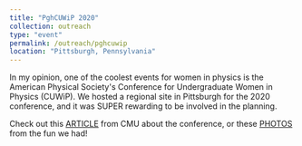 ```yaml
---
title: "PghCUWiP 2020"
collection: outreach
type: "event"
permalink: /outreach/pghcuwip
location: "Pittsburgh, Pennsylvania"
---
```


In my opinion, one of the coolest events for women in physics is the
American Physical Society's Conference for Undergraduate Women in
Physics (CUWiP).  We hosted a regional site in Pittsburgh for the 2020
conference, and it was SUPER rewarding to be involved in the planning.

Check out this
[ARTICLE](https://www.cmu.edu/mcs/news-events/2020/0321_cuwip.html)
from CMU about the conference, or these
[PHOTOS](https://www.flickr.com/photos/186605575@N03/) from the fun we
had!